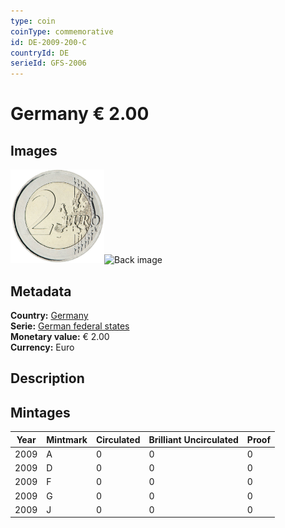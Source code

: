 ```yaml
---
type: coin
coinType: commemorative
id: DE-2009-200-C
countryId: DE
serieId: GFS-2006
---
```


# Germany € 2.00

## Images

<img src="../../Images/common-2007-200.png" height="150" alt="Front image"><img src="Images/DE-2009-200-000.png" height="150" alt="Back image">

## Metadata

**Country:** [Germany](../../Countries/Germany/index.md)\
**Serie:** [German federal states](index.md)\
**Monetary value:** € 2.00\
**Currency:** Euro

## Description


## Mintages

| Year | Mintmark | Circulated | Brilliant Uncirculated | Proof |
| ---- | -------- | ---------- | ---------------------- | ----- |
| 2009 | A | 0| 0 | 0 |
| 2009 | D | 0| 0 | 0 |
| 2009 | F | 0| 0 | 0 |
| 2009 | G | 0| 0 | 0 |
| 2009 | J | 0| 0 | 0 |
